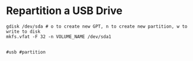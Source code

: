 # Repartition a USB Drive

    gdisk /dev/sda # o to create new GPT, n to create new partition, w to write to disk
    mkfs.vfat -F 32 -n VOLUME_NAME /dev/sda1


    #usb #partition
